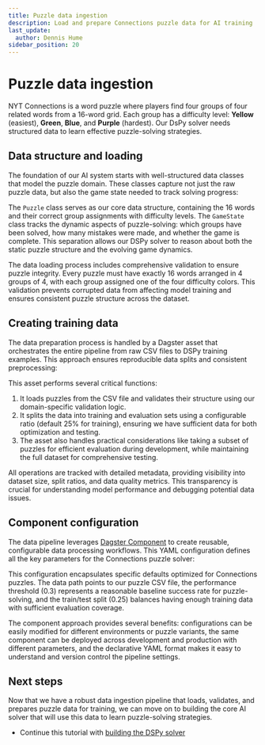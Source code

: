 ```yaml
---
title: Puzzle data ingestion
description: Load and prepare Connections puzzle data for AI training
last_update:
  author: Dennis Hume
sidebar_position: 20
---
```


# Puzzle data ingestion

NYT Connections is a word puzzle where players find four groups of four related words from a 16-word grid. Each group has a difficulty level: **Yellow** (easiest), **Green**, **Blue**, and **Purple** (hardest). Our DsPy solver needs structured data to learn effective puzzle-solving strategies.

## Data structure and loading

The foundation of our AI system starts with well-structured data classes that model the puzzle domain. These classes capture not just the raw puzzle data, but also the game state needed to track solving progress:

<CodeExample
  path="docs_projects/project_dspy/dspy_modules/puzzle.py"
  language="python"
  startAfter="start_puzzle_dataclasses"
  endBefore="end_puzzle_dataclasses"
  title="dspy_modules/puzzle.py"
/>

The `Puzzle` class serves as our core data structure, containing the 16 words and their correct group assignments with difficulty levels. The `GameState` class tracks the dynamic aspects of puzzle-solving: which groups have been solved, how many mistakes were made, and whether the game is complete. This separation allows our DSPy solver to reason about both the static puzzle structure and the evolving game dynamics.

The data loading process includes comprehensive validation to ensure puzzle integrity. Every puzzle must have exactly 16 words arranged in 4 groups of 4, with each group assigned one of the four difficulty colors. This validation prevents corrupted data from affecting model training and ensures consistent puzzle structure across the dataset.

## Creating training data

The data preparation process is handled by a Dagster asset that orchestrates the entire pipeline from raw CSV files to DSPy training examples. This approach ensures reproducible data splits and consistent preprocessing:

<CodeExample
  path="docs_projects/project_dspy/src/project_dspy/components/ds_py_model_builder.py"
  language="python"
  startAfter="start_puzzle_data_asset"
  endBefore="end_puzzle_data_asset"
  title="src/project_dspy/components/ds_py_model_builder.py"
/>

This asset performs several critical functions:

1. It loads puzzles from the CSV file and validates their structure using our domain-specific validation logic.
2. It splits the data into training and evaluation sets using a configurable ratio (default 25% for training), ensuring we have sufficient data for both optimization and testing.
3. The asset also handles practical considerations like taking a subset of puzzles for efficient evaluation during development, while maintaining the full dataset for comprehensive testing.

All operations are tracked with detailed metadata, providing visibility into dataset size, split ratios, and data quality metrics. This transparency is crucial for understanding model performance and debugging potential data issues.

## Component configuration

The data pipeline leverages [Dagster Component](/guides/build/components) to create reusable, configurable data processing workflows. This YAML configuration defines all the key parameters for the Connections puzzle solver:

<CodeExample
  path="docs_projects/project_dspy/src/project_dspy/defs/connections_model/defs.yaml"
  language="yaml"
  title="src/project_dspy/defs/connections_model/defs.yaml"
/>

This configuration encapsulates specific defaults optimized for Connections puzzles. The data path points to our puzzle CSV file, the performance threshold (0.3) represents a reasonable baseline success rate for puzzle-solving, and the train/test split (0.25) balances having enough training data with sufficient evaluation coverage.

The component approach provides several benefits: configurations can be easily modified for different environments or puzzle variants, the same component can be deployed across development and production with different parameters, and the declarative YAML format makes it easy to understand and version control the pipeline settings.

## Next steps

Now that we have a robust data ingestion pipeline that loads, validates, and prepares puzzle data for training, we can move on to building the core AI solver that will use this data to learn puzzle-solving strategies.

- Continue this tutorial with [building the DSPy solver](/examples/full-pipelines/dspy/dspy-modeling)
